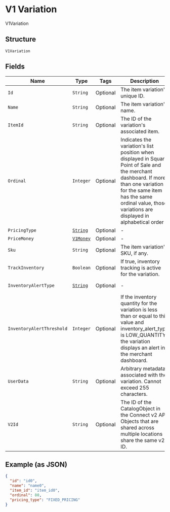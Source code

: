 
# V1 Variation

V1Variation

## Structure

`V1Variation`

## Fields

| Name | Type | Tags | Description | Getter |
|  --- | --- | --- | --- | --- |
| `Id` | `String` | Optional | The item variation's unique ID. | String getId() |
| `Name` | `String` | Optional | The item variation's name. | String getName() |
| `ItemId` | `String` | Optional | The ID of the variation's associated item. | String getItemId() |
| `Ordinal` | `Integer` | Optional | Indicates the variation's list position when displayed in Square Point of Sale and the merchant dashboard. If more than one variation for the same item has the same ordinal value, those variations are displayed in alphabetical order | Integer getOrdinal() |
| `PricingType` | [`String`](/doc/models/v1-variation-pricing-type.md) | Optional | - | String getPricingType() |
| `PriceMoney` | [`V1Money`](/doc/models/v1-money.md) | Optional | - | V1Money getPriceMoney() |
| `Sku` | `String` | Optional | The item variation's SKU, if any. | String getSku() |
| `TrackInventory` | `Boolean` | Optional | If true, inventory tracking is active for the variation. | Boolean getTrackInventory() |
| `InventoryAlertType` | [`String`](/doc/models/v1-variation-inventory-alert-type.md) | Optional | - | String getInventoryAlertType() |
| `InventoryAlertThreshold` | `Integer` | Optional | If the inventory quantity for the variation is less than or equal to this value and inventory_alert_type is LOW_QUANTITY, the variation displays an alert in the merchant dashboard. | Integer getInventoryAlertThreshold() |
| `UserData` | `String` | Optional | Arbitrary metadata associated with the variation. Cannot exceed 255 characters. | String getUserData() |
| `V2Id` | `String` | Optional | The ID of the CatalogObject in the Connect v2 API. Objects that are shared across multiple locations share the same v2 ID. | String getV2Id() |

## Example (as JSON)

```json
{
  "id": "id0",
  "name": "name0",
  "item_id": "item_id0",
  "ordinal": 80,
  "pricing_type": "FIXED_PRICING"
}
```

